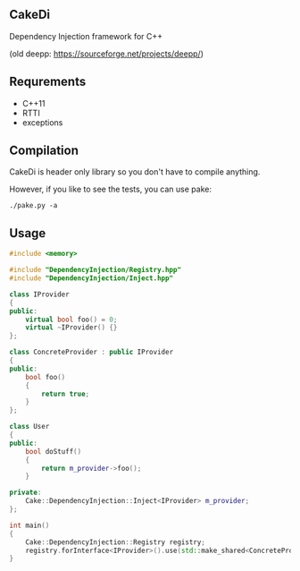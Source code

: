 ## CakeDi

Dependency Injection framework for C++

(old deepp: https://sourceforge.net/projects/deepp/)

## Requrements

* C++11
* RTTI
* exceptions

## Compilation

CakeDi is header only library so you don't have to compile anything.

However, if you like to see the tests, you can use pake:

`./pake.py -a`

## Usage

```cpp
#include <memory>

#include "DependencyInjection/Registry.hpp"
#include "DependencyInjection/Inject.hpp"

class IProvider
{
public:
    virtual bool foo() = 0;
    virtual ~IProvider() {}
};

class ConcreteProvider : public IProvider
{
public:
    bool foo()
    {
        return true;
    }
};

class User
{
public:
    bool doStuff()
    {
        return m_provider->foo();
    }

private:
    Cake::DependencyInjection::Inject<IProvider> m_provider;
};

int main()
{
    Cake::DependencyInjection::Registry registry;
    registry.forInterface<IProvider>().use(std::make_shared<ConcreteProvider>());
}
```

